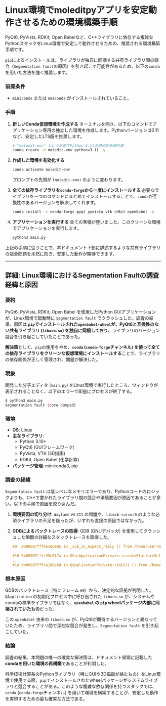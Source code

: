 # Linux環境でmoleditpyアプリを安定動作させるための環境構築手順

PyQt6, PyVista, RDKit, Open Babelなど、C++ライブラリに依存する複雑なPythonスタックをLinux環境で安定して動作させるための、推奨される環境構築手順です。

`pip`によるインストールは、ライブラリが独自に同梱する共有ライブラリ間の競合（`Segmentation fault`の原因）を引き起こす可能性があるため、以下の`conda`を用いた方法を強く推奨します。

### 前提条件

  - `miniconda` または `anaconda` がインストールされていること。

### 手順

1.  **新しいConda仮想環境を作成する**
    ターミナルを開き、以下のコマンドでアプリケーション専用の独立した環境を作成します。Pythonバージョンは3.11など、安定したLTS版を推奨します。

    ```bash
    # "moledit-env" という名前でPython 3.11の環境を新規作成
    conda create -n moledit-env python=3.11 -y
    ```

2.  **作成した環境を有効化する**

    ```bash
    conda activate moledit-env
    ```

    プロンプトの先頭が `(moledit-env)` のように変わります。

3.  **全ての依存ライブラリを`conda-forge`から一度にインストールする**
    必要なライブラリを一つのコマンドにまとめてインストールすることで、`conda`が互換性のあるバージョンを解決してくれます。

    ```bash
    conda install -c conda-forge pyqt pyvista vtk rdkit openbabel -y
    ```

4.  **アプリケーションを実行する**
    全ての準備が整いました。このクリーンな環境でアプリケーションを実行します。

    ```bash
    python3 main.py
    ```

上記の手順に従うことで、本ドキュメント下部に詳述するような共有ライブラリの競合問題を未然に防ぎ、安定した動作が期待できます。

-----

## 詳細: Linux環境におけるSegmentation Faultの調査経緯と原因

### 要約

PyQt6, PyVista, RDKit, Open Babel を使用したPython GUIアプリケーションが、Linux環境で起動時に `Segmentation fault` でクラッシュした。調査の結果、原因は **`pip`でインストールされた`openbabel-wheel`が、PyQt6と互換性のない共有ライブラリ (`libxcb.so`) を独自に同梱しており**、ライブラリのバージョン競合を引き起こしていたことであった。

**解決策**として、`pip`の使用をやめ、**`conda` (`conda-forge`チャンネル) を使って全ての依存ライブラリをクリーンな仮想環境にインストールする**ことで、ライブラリの依存関係が正しく管理され、問題が解決した。

### 現象

開発した分子エディタ (`main.py`) をLinux環境で実行したところ、ウィンドウが表示されることなく、以下のエラーで即座にプロセスが終了する。

```bash
$ python3 main.py
Segmentation fault (core dumped)
```

### 環境

  - **OS**: Linux
  - **主なライブラリ**:
      - Python 3.10+
      - PyQt6 (GUIフレームワーク)
      - PyVista, VTK (3D描画)
      - RDKit, Open Babel (化学計算)
  - **パッケージ管理**: miniconda3, pip

### 調査の経緯

`Segmentation fault` は低レベルなメモリエラーであり、Pythonコードのロジックよりも、C++で書かれたライブラリ間の競合や環境要因が原因であることが多い。以下の手順で原因を絞り込んだ。

1.  **環境要因の切り分け**: `Wayland` vs `X11` の問題や、`libxcb-cursor0` のような必須ライブラリの不足を疑ったが、いずれも直接の原因ではなかった。

2.  **GDBによるバックトレースの取得**: GDB (GNUデバッガ) を使用してクラッシュした瞬間の詳細なスタックトレースを取得した。

    ```c
    #0  0x00007fffbec0de05 in _xcb_in_expect_reply () from /home/user/miniconda3/lib/python3.13/site-packages/openbabel/lib/openbabel/3.1.0/../../../../openbabel_wheel.libs/libxcb-65da195c.so.1.1.0
    ...
    #10 0x00007fffc95e817a in QGuiApplicationPrivate::createPlatformIntegration() () from /home/user/miniconda3/lib/python3.13/site-packages/PyQt6/Qt6/lib/libQt6Gui.so.6
    ...
    #14 0x00007fffca198a6d in QApplicationPrivate::init() () from /home/user/miniconda3/lib/python3.13/site-packages/PyQt6/Qt6/lib/libQt6Widgets.so.6
    ```

### 根本原因

GDBのバックトレース（特にフレーム `#0`）から、決定的な証拠が判明した。`QApplication` の初期化プロセス中に呼び出された `libxcb.so` が、システムやcondaの標準ライブラリではなく、**`openbabel` の `pip` wheelパッケージ内部に同梱されていたもの**だった。

この `openbabel` 由来の `libxcb.so` が、PyQt6が期待するバージョンと異なっていたため、ライブラリ間で深刻な競合が発生し、`Segmentation fault` を引き起こしていた。

### 結論

調査の結果、本問題の唯一の確実な解決策は、ドキュメント冒頭に記載した**condaを用いた環境の再構築**であることが判明した。

科学技術計算系のPythonライブラリ（特にGUIや3D描画が絡むもの）をLinux環境で使用する際、`pip`でインストールされたwheelパッケージがシステムライブラリと競合することがある。このような複雑な依存関係を持つスタックでは、`conda` (`conda-forge`チャンネル) を用いて環境を構築することが、安定した動作を実現するための最も確実な方法である。

